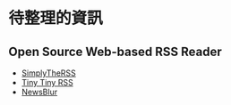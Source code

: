 
# 待整理的資訊

## Open Source Web-based RSS Reader

- [SimplyTheRSS](http://thomasinterestingblog.wordpress.com/2011/10/28/simplytherss-my-open-source-alternative-to-google-reader/)
- [Tiny Tiny RSS](http://tt-rss.org/redmine/)
- [NewsBlur](https://github.com/samuelclay/NewsBlur)

